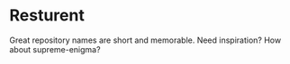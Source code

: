 # Resturent
Great repository names are short and memorable. Need inspiration? How about supreme-enigma?
